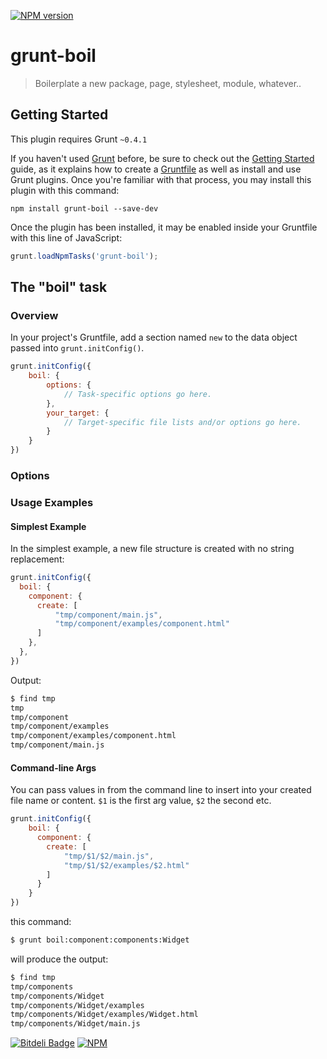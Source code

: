 [![NPM version](https://badge.fury.io/js/grunt-boil.png)](http://badge.fury.io/js/grunt-boil)

# grunt-boil

> Boilerplate a new package, page, stylesheet, module, whatever..

## Getting Started
This plugin requires Grunt `~0.4.1`

If you haven't used [Grunt](http://gruntjs.com/) before, be sure to check out the [Getting Started](http://gruntjs.com/getting-started) guide, as it explains how to create a [Gruntfile](http://gruntjs.com/sample-gruntfile) as well as install and use Grunt plugins. Once you're familiar with that process, you may install this plugin with this command:

```shell
npm install grunt-boil --save-dev
```

Once the plugin has been installed, it may be enabled inside your Gruntfile with this line of JavaScript:

```js
grunt.loadNpmTasks('grunt-boil');
```

## The "boil" task

### Overview
In your project's Gruntfile, add a section named `new` to the data object passed into `grunt.initConfig()`.

```js
grunt.initConfig({
    boil: {
        options: {
            // Task-specific options go here.
        },
        your_target: {
            // Target-specific file lists and/or options go here.
        }
    }
})
```

### Options

### Usage Examples

#### Simplest Example
In the simplest example, a new file structure is created with no string replacement:

```js
grunt.initConfig({
  boil: {
    component: {
      create: [
          "tmp/component/main.js",
          "tmp/component/examples/component.html"
      ]
    },
  },
})
```

Output: 

```sh
$ find tmp
tmp
tmp/component
tmp/component/examples
tmp/component/examples/component.html
tmp/component/main.js
```

#### Command-line Args
You can pass values in from the command line to insert into your created file name or content. `$1` is the first arg value, `$2` the second etc.

```js
grunt.initConfig({
    boil: {
      component: {
        create: [
            "tmp/$1/$2/main.js",
            "tmp/$1/$2/examples/$2.html"
        ]
      }
    }
})
```

this command: 
```sh
$ grunt boil:component:components:Widget
```

will produce the output: 
```sh
$ find tmp
tmp/components
tmp/components/Widget
tmp/components/Widget/examples
tmp/components/Widget/examples/Widget.html
tmp/components/Widget/main.js
```

[![Bitdeli Badge](https://d2weczhvl823v0.cloudfront.net/75lb/grunt-boil/trend.png)](https://bitdeli.com/free "Bitdeli Badge")
[![NPM](https://nodei.co/npm-dl/grunt-boil.png?months=1)](https://nodei.co/npm/grunt-boil/)
